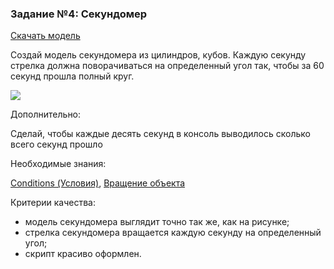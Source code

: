 ### Задание №4: Секундомер

 [Скачать модель](http://unity3d.unium.ru/storage/lesson10/seconds.zip)

Создай модель секундомера из цилиндров, кубов. Каждую секунду стрелка должна поворачиваться на определенный угол так, чтобы за 60 секунд прошла полный круг.

![](http://unity3d.unium.ru/lessons/lesson10/images/seconds.jpg)

Дополнительно:

Сделай, чтобы каждые десять секунд в консоль выводилось сколько всего секунд прошло

Необходимые знания:

[Conditions (Условия)](https://github.com/UniumGames/Lessons/tree/master/10#Оператор-if), [Вращение объекта](https://github.com/UniumGames/Lessons/tree/master/10#Вращение-объекта)

Критерии качества:

- модель секундомера выглядит точно так же, как на рисунке;
- стрелка секундомера вращается каждую секунду на определенный угол;
- скрипт красиво оформлен.